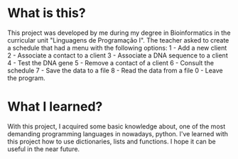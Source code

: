 # What is this?
This project was developed by me during my degree in Bioinformatics in the curricular unit "Linguagens de Programação I". 
The teacher asked to create a schedule that had a menu with the following options:
    1 - Add a new client
    2 - Associate a contact to a client
    3 - Associate a DNA sequence to a client
    4 - Test the DNA gene
    5 - Remove a contact of a client
    6 - Consult the schedule
    7 - Save the data to a file
    8 - Read the data from a file
    0 - Leave the program. 

# What I learned?
With this project, I acquired some basic knowledge about, one of the most demanding programming languages 
in nowadays, python. I've learned with this project how to use dictionaries, lists and functions. 
I hope it can be useful in the near future.
